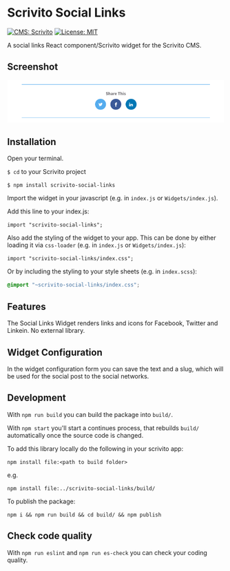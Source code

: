 # Scrivito Social Links
[![CMS: Scrivito](https://img.shields.io/badge/CMS-Scrivito-brightgreen.svg)](https://scrivito.com) [![License: MIT](https://img.shields.io/badge/License-MIT-blue.svg)](https://opensource.org/licenses/MIT)

A social links React component/Scrivito widget for the Scrivito CMS.

## Screenshot

![Screenshot](https://raw.githubusercontent.com/mdwp/scrivito-social-links/master/social-links-screenshot.png)

## Installation

Open your terminal.

`$ cd` to your Scrivito project

```
$ npm install scrivito-social-links
```

Import the widget in your javascript (e.g. in `index.js` or `Widgets/index.js`).

Add this line to your index.js:

```
import "scrivito-social-links";
```

Also add the styling of the widget to your app. This can be done by either loading it via `css-loader` (e.g. in `index.js` or `Widgets/index.js`):

```
import "scrivito-social-links/index.css";
```

Or by including the styling to your style sheets (e.g. in `index.scss`):

```scss
@import "~scrivito-social-links/index.css";
```

## Features
The Social Links Widget renders links and icons for Facebook, Twitter and Linkein. No external library.

## Widget Configuration
In the widget configuration form you can save the text and a slug, which will be used for the social post to the social networks.

## Development

With `npm run build` you can build the package into `build/`.

With `npm start` you'll start a continues process, that rebuilds `build/` automatically once the source code is changed.

To add this library locally do the following in your scrivito app:

```
npm install file:<path to build folder>
```

e.g.

```
npm install file:../scrivito-social-links/build/
```

To publish the package:

```
npm i && npm run build && cd build/ && npm publish
```

## Check code quality

With `npm run eslint` and `npm run es-check` you can check your coding quality.



